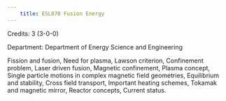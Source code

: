 ```yaml
---
    title: ESL870 Fusion Energy
---
```

Credits: 3 (3-0-0)

Department: Department of Energy Science and Engineering

Fission and fusion, Need for plasma, Lawson criterion, Confinement problem, Laser driven fusion, Magnetic confinement, Plasma concept, Single particle motions in complex magnetic field geometries, Equilibrium and stability, Cross field transport, Important heating schemes, Tokamak and magnetic mirror, Reactor concepts, Current status.